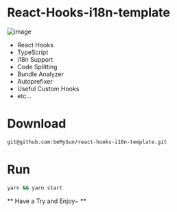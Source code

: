 # React-Hooks-i18n-template

![image](https://github.com/beMySun/react-hooks-i18n-template/blob/master/src/assets/i18n.gif)

- React Hooks
- TypeScript
- i18n Support
- Code Splitting
- Bundle Analyzer
- Autoprefixer
- Useful Custom Hooks
- etc...

# Download

```bash
git@github.com:beMySun/react-hooks-i18n-template.git
```

# Run

```bash
yarn && yarn start
```

** Have a Try and Enjoy~ **
